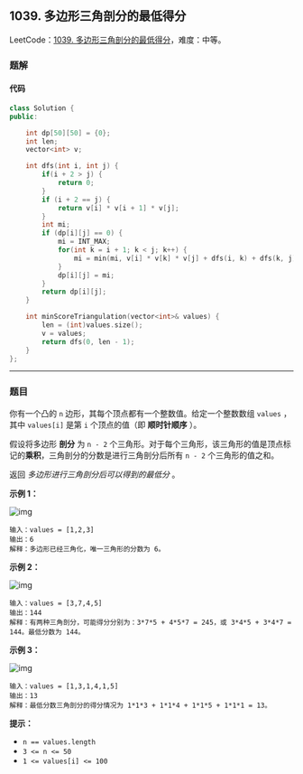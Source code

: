 ## 1039. 多边形三角剖分的最低得分

LeetCode：[1039. 多边形三角剖分的最低得分](https://leetcode.cn/problems/minimum-score-triangulation-of-polygon/)，难度：中等。

### 题解

#### 代码

```c++
class Solution {
public:

    int dp[50][50] = {0};
    int len;
    vector<int> v;

    int dfs(int i, int j) {
        if(i + 2 > j) {
            return 0;
        }
        if (i + 2 == j) {
            return v[i] * v[i + 1] * v[j];
        }
        int mi;
        if (dp[i][j] == 0) {
            mi = INT_MAX;
            for(int k = i + 1; k < j; k++) {
                mi = min(mi, v[i] * v[k] * v[j] + dfs(i, k) + dfs(k, j));
            }
            dp[i][j] = mi;
        }
        return dp[i][j];
    }

    int minScoreTriangulation(vector<int>& values) {
        len = (int)values.size();
        v = values;
        return dfs(0, len - 1);
    }
};
```



---



### 题目

你有一个凸的 `n` 边形，其每个顶点都有一个整数值。给定一个整数数组 `values` ，其中 `values[i]` 是第 `i` 个顶点的值（即 **顺时针顺序** ）。

假设将多边形 **剖分** 为 `n - 2` 个三角形。对于每个三角形，该三角形的值是顶点标记的**乘积**，三角剖分的分数是进行三角剖分后所有 `n - 2` 个三角形的值之和。

返回 *多边形进行三角剖分后可以得到的最低分* 。



**示例 1：**

![img](https://gitee.com/xwl66/leetcode/raw/master/image/1039-shape1.jpg)

```
输入：values = [1,2,3]
输出：6
解释：多边形已经三角化，唯一三角形的分数为 6。
```

**示例 2：**

![img](https://gitee.com/xwl66/leetcode/raw/master/image/1039-shape2.jpg)

```
输入：values = [3,7,4,5]
输出：144
解释：有两种三角剖分，可能得分分别为：3*7*5 + 4*5*7 = 245，或 3*4*5 + 3*4*7 = 144。最低分数为 144。
```

**示例 3：**

![img](https://gitee.com/xwl66/leetcode/raw/master/image/1039-shape3.jpg)

```
输入：values = [1,3,1,4,1,5]
输出：13
解释：最低分数三角剖分的得分情况为 1*1*3 + 1*1*4 + 1*1*5 + 1*1*1 = 13。
```

 

**提示：**

- `n == values.length`
- `3 <= n <= 50`
- `1 <= values[i] <= 100`



